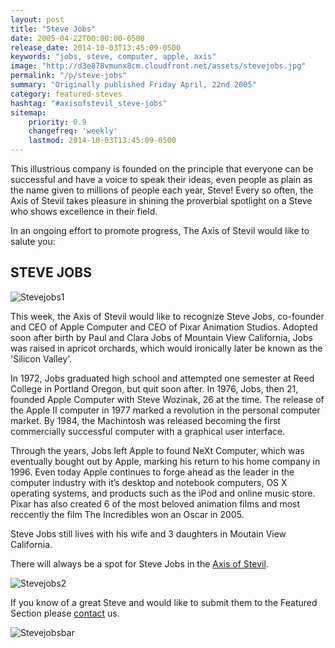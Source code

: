 ```yaml
---
layout: post
title: "Steve Jobs"
date: 2005-04-22T00:00:00-0500
release_date: 2014-10-03T13:45:09-0500
keywords: "jobs, steve, computer, apple, axis"
image: "http://d3e878vmunx8cm.cloudfront.net/assets/stevejobs.jpg"
permalink: "/p/steve-jobs"
summary: "Originally published Friday April, 22nd 2005"
category: featured-steves
hashtag: "#axisofstevil_steve-jobs"
sitemap:
    priority: 0.9
    changefreq: 'weekly'
    lastmod: 2014-10-03T13:45:09-0500
---
```


[id_1]: http://d3e878vmunx8cm.cloudfront.net/assets/stevejobs.jpg "Stevejobs1"[id_2]: http://d3e878vmunx8cm.cloudfront.net/assets/stevejobs7.jpg "Stevejobs2"[id_3]: http://d3e878vmunx8cm.cloudfront.net/assets/stevejobsmural.jpg "Stevejobsbar"
This illustrious company is founded on the principle that everyone can be successful and have a voice to speak their ideas, even people as plain as the name given to millions of people each year, Steve! Every so often, the Axis of Stevil takes pleasure in shining the proverbial spotlight on a Steve who shows excellence in their field.

In an ongoing effort to promote progress, The Axis of Stevil would like to salute you:

## STEVE JOBS ##

![Stevejobs1][id_1]

This week, the Axis of Stevil would like to recognize Steve Jobs, co-founder and CEO of Apple Computer and CEO of Pixar Animation Studios. Adopted soon after birth by Paul and Clara Jobs of Mountain View California, Jobs was raised in apricot orchards, which would ironically later be known as the 'Silicon Valley'.

In 1972, Jobs graduated high school and attempted one semester at Reed College in Portland Oregon, but quit soon after. In 1976, Jobs, then 21, founded Apple Computer with Steve Wozinak, 26 at the time. The release of the Apple II computer in 1977 marked a revolution in the personal computer market. By 1984, the Machintosh was released becoming the first commercially successful computer with a graphical user interface.

Through the years, Jobs left Apple to found NeXt Computer, which was eventually bought out by Apple, marking his return to his home company in 1996. Even today Apple continues to forge ahead as the leader in the computer industry with it’s desktop and notebook computers, OS X operating systems, and products such as the iPod and online music store. Pixar has also created 6 of the most beloved animation films and most reccently the film The Incredibles won an Oscar in 2005.

Steve Jobs still lives with his wife and 3 daughters in Moutain View California.

There will always be a spot for Steve Jobs in the [Axis of Stevil](/ "Axis of Stevil").

![Stevejobs2][id_2]

If you know of a great Steve and would like to submit them to the Featured Section please [contact](/contact) us.

![Stevejobsbar][id_3]
